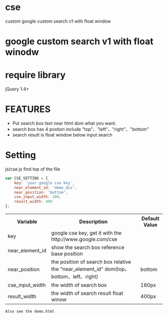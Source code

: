 # cse
custom google custom search v1 with float window

google custom search v1 with float winodw
=========================================

require library
===============
jQuery 1.4+

FEATURES
========
* Put search box text near html dom what you want.
* search box has 4 postion include "top"、"left"、"right"、"bottom"
* search result is float window below input search


Setting
=======
js/cse.js  find top of the file

```javascript
var CSE_SETTING = {
    key: 'your google cse key',
    near_element_id: 'demo_div',
    near_position: 'bottom',
    cse_input_width: 180,
    result_width: 400
};
```

<table>
	<tr>
		<th>Variable</th><th>Description</th><th>Default Value</th>
	</tr>
	<tr> <td>key</td><td>google cse key, get it with the http://www.google.com/cse</td><td></td> </tr>
	<tr> <td>near_element_id</td> <td>show the search box reference base position</td> <td></td> </tr>
	<tr> <td>near_position</td> <td>the position of search box relative the "near_element_id" dom(top、bottom、left、right)</td> <td>bottom</td> </tr>
	<tr> <td>cse_input_width</td> <td>the width of search box</td> <td>180px</td> </tr>
	<tr> <td>result_width</td> <td>the width of search result float winow</td> <td>400px</td> </tr>
	
</table>

    Also see the demo.html
